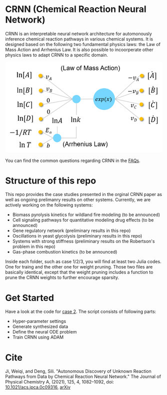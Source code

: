 # CRNN (Chemical Reaction Neural Network)

CRNN is an interpretable neural network architecture for automonously inference chemical reaction pathways in various chemical systems. It is designed based on the following two fundamental physics laws: the Law of Mass Action and Arrhenius Law. It is also possible to incoorperate other physics laws to adapt CRNN to a specific domain.

<p align="center">
<img src="./assets/CRNN_TOC.png" width="500">
</p>

You can find the common questions regarding CRNN in the [FAQs](https://github.com/DENG-MIT/CRNN/wiki/FAQs).

# Structure of this repo

This repo provides the case studies presented in the orginal CRNN paper as well as ongoing prelimanry results on other systems. Currently, we are actively working on the following systems:

* Biomass pyrolysis kinetics for wildland fire modeling (to be announced)
* Cell signaling pathways for quantitative modeling drug effects (to be announced)
* Gene regulatory network (preliminary results in this repo)
* Oscillations in yeast glycolysis (preliminary results in this repo)
* Systems with strong stiffness (preliminary results on the Robertson's problem in this repo)
* Gas-phase combustion kinetics (to be announced)

Inside each folder, such as case 1/2/3, you will find at least two Julia codes. One for traing and the other one for weight pruning. Those two files are basically identical, except that the weight pruning includes a function to prune the CRNN weights to further encourage sparsity.

# Get Started

Have a look at the code for [case 2](https://github.com/DENG-MIT/CRNN/blob/main/case2/case2.jl). The script consists of following parts:
* Hyper-parameter settings
* Generate synthesized data
* Define the neural ODE problem
* Train CRNN using ADAM

# Cite
Ji, Weiqi, and Deng, Sili. "Autonomous Discovery of Unknown Reaction Pathways from Data by Chemical Reaction Neural Network." The Journal of Physical Chemistry A, (2021), 125, 4, 1082–1092, doi: [10.1021/acs.jpca.0c09316](https://pubs.acs.org/doi/full/10.1021/acs.jpca.0c09316), [arXiv](https://arxiv.org/abs/2002.09062)
